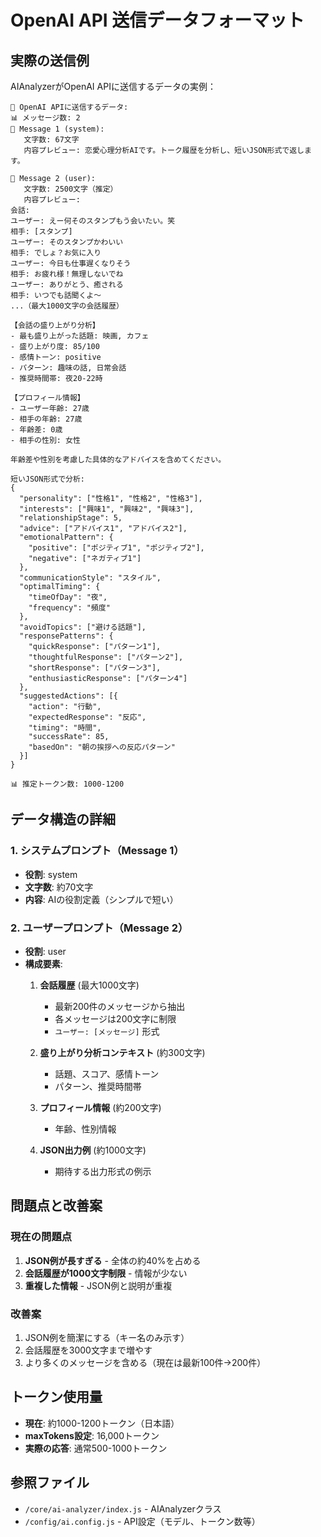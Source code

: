 # OpenAI API 送信データフォーマット

## 実際の送信例

AIAnalyzerがOpenAI APIに送信するデータの実例：

```
🚀 OpenAI APIに送信するデータ:
📊 メッセージ数: 2
📝 Message 1 (system):
   文字数: 67文字
   内容プレビュー: 恋愛心理分析AIです。トーク履歴を分析し、短いJSON形式で返します。
   
📝 Message 2 (user):
   文字数: 2500文字（推定）
   内容プレビュー: 
会話:
ユーザー: えー何そのスタンプもう会いたい。笑
相手: [スタンプ]
ユーザー: そのスタンプかわいい
相手: でしょ？お気に入り
ユーザー: 今日も仕事遅くなりそう
相手: お疲れ様！無理しないでね
ユーザー: ありがとう、癒される
相手: いつでも話聞くよ〜
...（最大1000文字の会話履歴）

【会話の盛り上がり分析】
- 最も盛り上がった話題: 映画, カフェ
- 盛り上がり度: 85/100
- 感情トーン: positive
- パターン: 趣味の話, 日常会話
- 推奨時間帯: 夜20-22時

【プロフィール情報】
- ユーザー年齢: 27歳
- 相手の年齢: 27歳
- 年齢差: 0歳
- 相手の性別: 女性

年齢差や性別を考慮した具体的なアドバイスを含めてください。

短いJSON形式で分析:
{
  "personality": ["性格1", "性格2", "性格3"],
  "interests": ["興味1", "興味2", "興味3"],
  "relationshipStage": 5,
  "advice": ["アドバイス1", "アドバイス2"],
  "emotionalPattern": {
    "positive": ["ポジティブ1", "ポジティブ2"],
    "negative": ["ネガティブ1"]
  },
  "communicationStyle": "スタイル",
  "optimalTiming": {
    "timeOfDay": "夜",
    "frequency": "頻度"
  },
  "avoidTopics": ["避ける話題"],
  "responsePatterns": {
    "quickResponse": ["パターン1"],
    "thoughtfulResponse": ["パターン2"],
    "shortResponse": ["パターン3"],
    "enthusiasticResponse": ["パターン4"]
  },
  "suggestedActions": [{
    "action": "行動",
    "expectedResponse": "反応",
    "timing": "時間",
    "successRate": 85,
    "basedOn": "朝の挨拶への反応パターン"
  }]
}

📊 推定トークン数: 1000-1200
```

## データ構造の詳細

### 1. システムプロンプト（Message 1）
- **役割**: system
- **文字数**: 約70文字
- **内容**: AIの役割定義（シンプルで短い）

### 2. ユーザープロンプト（Message 2）
- **役割**: user
- **構成要素**:
  1. **会話履歴** (最大1000文字)
     - 最新200件のメッセージから抽出
     - 各メッセージは200文字に制限
     - `ユーザー: [メッセージ]` 形式
  
  2. **盛り上がり分析コンテキスト** (約300文字)
     - 話題、スコア、感情トーン
     - パターン、推奨時間帯
  
  3. **プロフィール情報** (約200文字)
     - 年齢、性別情報
  
  4. **JSON出力例** (約1000文字)
     - 期待する出力形式の例示

## 問題点と改善案

### 現在の問題点
1. **JSON例が長すぎる** - 全体の約40%を占める
2. **会話履歴が1000文字制限** - 情報が少ない
3. **重複した情報** - JSON例と説明が重複

### 改善案
1. JSON例を簡潔にする（キー名のみ示す）
2. 会話履歴を3000文字まで増やす
3. より多くのメッセージを含める（現在は最新100件→200件）

## トークン使用量
- **現在**: 約1000-1200トークン（日本語）
- **maxTokens設定**: 16,000トークン
- **実際の応答**: 通常500-1000トークン

## 参照ファイル
- `/core/ai-analyzer/index.js` - AIAnalyzerクラス
- `/config/ai.config.js` - API設定（モデル、トークン数等）